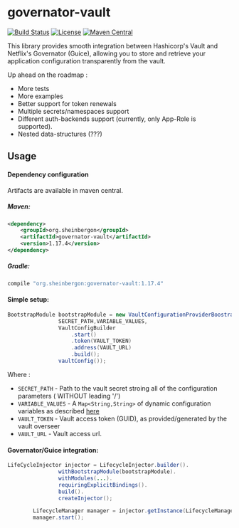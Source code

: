 # governator-vault
[![Build Status](https://travis-ci.org/sheinbergon/governator-vault.svg?branch=master)](https://travis-ci.org/sheinbergon/governator-vault) [![License](https://img.shields.io/badge/License-Apache%202.0-blue.svg)](https://opensource.org/licenses/Apache-2.0) [![Maven Central](https://maven-badges.herokuapp.com/maven-central/org.sheinbergon/governator-vault/badge.svg)](https://maven-badges.herokuapp.com/maven-central/org.sheinbergon/governator-vault)


This library provides smooth integration between Hashicorp's Vault and Netflix's Governator (Guice), allowing
you to store and retrieve your application configuration transparently from the vault.

Up ahead on the roadmap : 
- More tests
- More examples
- Better support for token renewals
- Multiple secrets/namespaces support
- Different auth-backends support (currently, only App-Role is supported).
- Nested data-structures (???)

## Usage

#### Dependency configuration

Artifacts are available in maven central.

##### Maven:

```xml
<dependency>
    <groupId>org.sheinbergon</groupId>
    <artifactId>governator-vault</artifactId>
    <version>1.17.4</version>
</dependency>
``` 

##### Gradle:
```groovy
compile "org.sheinbergon:governator-vault:1.17.4"
```

#### Simple setup:
```java
BootstrapModule bootstrapModule = new VaultConfigurationProviderBoostrapModule(
                SECRET_PATH,VARIABLE_VALUES,
                VaultConfigBuilder
                    .start()
                    .token(VAULT_TOKEN)
                    .address(VAULT_URL)
                    .build();
                vaultConfig());
```
Where :

- `SECRET_PATH` - Path to the vault secret stroing all of the configuration parameters ( WITHOUT leading '/')
- `VARIABLE_VALUES` - A `Map<String,String>` of dynamic configuration variables as described [here](https://github.com/Netflix/governator/wiki/Configuration-Mapping) 
- `VAULT_TOKEN` - Vault access token (GUID), as provided/generated by the vault overseer
- `VAULT_URL` - Vault access url.

#### Governator/Guice integration:
```java
LifeCycleInjector injector = LifecycleInjector.builder().
                withBootstrapModule(bootstrapModule).
                withModules(...).
                requiringExplicitBindings().
                build().
                createInjector();

        LifecycleManager manager = injector.getInstance(LifecycleManager.class);
        manager.start();
```




